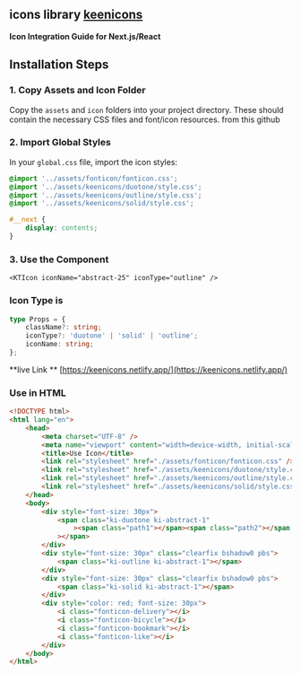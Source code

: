 ## icons library [keenicons](https://keenthemes.com/keenicons)

**Icon Integration Guide for Next.js/React**

## Installation Steps

### 1. Copy Assets and Icon Folder

Copy the `assets` and `icon` folders into your project directory. These should contain the necessary CSS files and font/icon resources. from this github

### 2. Import Global Styles

In your `global.css` file, import the icon styles:

```css
@import '../assets/fonticon/fonticon.css';
@import '../assets/keenicons/duotone/style.css';
@import '../assets/keenicons/outline/style.css';
@import '../assets/keenicons/solid/style.css';

#__next {
	display: contents;
}
```

### 3. Use the <KTIcon> Component

```tsx
<KTIcon iconName="abstract-25" iconType="outline" />
```

### Icon Type is

```ts
type Props = {
	className?: string;
	iconType?: 'duotone' | 'solid' | 'outline';
	iconName: string;
};
```

**live Link ** [https://keenicons.netlify.app/](https://keenicons.netlify.app/)

### Use in HTML

```html
<!DOCTYPE html>
<html lang="en">
	<head>
		<meta charset="UTF-8" />
		<meta name="viewport" content="width=device-width, initial-scale=1.0" />
		<title>Use Icon</title>
		<link rel="stylesheet" href="./assets/fonticon/fonticon.css" />
		<link rel="stylesheet" href="./assets/keenicons/duotone/style.css" />
		<link rel="stylesheet" href="./assets/keenicons/outline/style.css" />
		<link rel="stylesheet" href="./assets/keenicons/solid/style.css" />
	</head>
	<body>
		<div style="font-size: 30px">
			<span class="ki-duotone ki-abstract-1"
				><span class="path1"></span><span class="path2"></span
			></span>
		</div>
		<div style="font-size: 30px" class="clearfix bshadow0 pbs">
			<span class="ki-outline ki-abstract-1"></span>
		</div>
		<div style="font-size: 30px" class="clearfix bshadow0 pbs">
			<span class="ki-solid ki-abstract-1"></span>
		</div>
		<div style="color: red; font-size: 30px">
			<i class="fonticon-delivery"></i>
			<i class="fonticon-bicycle"></i>
			<i class="fonticon-bookmark"></i>
			<i class="fonticon-like"></i>
		</div>
	</body>
</html>
```
